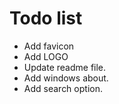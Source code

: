 # Todo list

- Add favicon
- Add LOGO
- Update readme file.
- Add windows about.
- Add search option.
